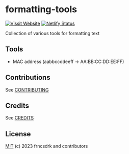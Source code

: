 # formatting-tools

[![Vissit Website](https://img.shields.io/badge/Visit-Website-blue.svg)](https://formatting-tools.randomgoods.org)
[![Netlify Status](https://api.netlify.com/api/v1/badges/1e924fd7-1509-4be1-b542-84f59abc87fc/deploy-status)](https://app.netlify.com/sites/formatting-tools/deploys)

Collection of various tools for formatting text

## Tools

- MAC address (aabbccddeeff -> AA:BB:CC:DD:EE:FF)
## Contributions

See [CONTRIBUTING](https://github.com/frncsdrk/formatting-tools/blob/main/CONTRIBUTING.md)

## Credits

See [CREDITS](https://github.com/frncsdrk/formatting-tools/blob/main/CREDITS)

## License

[MIT](https://github.com/frncsdrk/formatting-tools/blob/main/LICENSE) (c) 2023 frncsdrk and contributors
